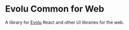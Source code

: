 # Evolu Common for Web

A library for [Evolu](https://github.com/evoluhq/evolu) React and other UI libraries for the web.
